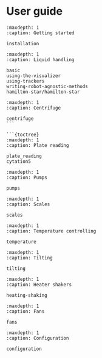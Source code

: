 # User guide

```{toctree}
:maxdepth: 1
:caption: Getting started

installation
```

```{toctree}
:maxdepth: 1
:caption: Liquid handling

basic
using-the-visualizer
using-trackers
writing-robot-agnostic-methods
hamilton-star/hamilton-star
```

````{toctree}
:maxdepth: 1
:caption: Centrifuge

centrifuge
```

```{toctree}
:maxdepth: 1
:caption: Plate reading

plate_reading
cytation5
````

```{toctree}
:maxdepth: 1
:caption: Pumps

pumps
```

```{toctree}
:maxdepth: 1
:caption: Scales

scales
```

```{toctree}
:maxdepth: 1
:caption: Temperature controlling

temperature
```

```{toctree}
:maxdepth: 1
:caption: Tilting

tilting
```

```{toctree}
:maxdepth: 1
:caption: Heater shakers

heating-shaking
```

```{toctree}
:maxdepth: 1
:caption: Fans

fans
```

```{toctree}
:maxdepth: 1
:caption: Configuration

configuration
```
